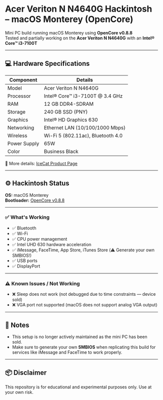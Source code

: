 # Acer Veriton N N4640G Hackintosh – macOS Monterey (OpenCore)

Mini PC build running macOS Monterey using **OpenCore v0.8.8**  
Tested and partially working on the **Acer Veriton N N4640G** with an **Intel® Core™ i3-7100T**

---

## 💻 Hardware Specifications

| Component           | Details                          |
|---------------------|----------------------------------|
| Model               | Acer Veriton N N4640G            |
| Processor           | Intel® Core™ i3-7100T @ 3.4 GHz  |
| RAM                 | 12 GB DDR4-SDRAM                 |
| Storage             | 240 GB SSD (PNY)                 |
| Graphics            | Intel® HD Graphics 630           |
| Networking          | Ethernet LAN (10/100/1000 Mbps) |
| Wireless            | Wi-Fi 5 (802.11ac), Bluetooth 4.0 |
| Power Supply        | 65W                              |
| Color               | Business Black                   |

📄 More details: [IceCat Product Page](https://icecat.biz/en/p/acer/dt.vq0aa.010/veriton-pcs-workstations-n4640g-ci3710ts-53344866.html)

---

## ⚙️ Hackintosh Status

**OS:** macOS Monterey  
**Bootloader:** [OpenCore v0.8.8](https://github.com/acidanthera/OpenCorePkg)

---

### ✅ What's Working

- ✅ Bluetooth  
- ✅ Wi-Fi  
- ✅ CPU power management  
- ✅ Intel UHD 630 hardware acceleration  
- ✅ iMessage, FaceTime, App Store, iTunes Store (⚠️ Generate your own SMBIOS!)  
- ✅ USB ports  
- ✅ DisplayPort  

---

### ⚠️ Known Issues / Not Working

- ❌ Sleep does not work (not debugged due to time constraints — device sold)  
- ❌ VGA port not supported (macOS does not support analog VGA output)

---

## 📝 Notes

- This setup is no longer actively maintained as the mini PC has been sold.  
- Make sure to generate your own **SMBIOS** when replicating this build for services like iMessage and FaceTime to work properly.

---

## 📦 Disclaimer

This repository is for educational and experimental purposes only. Use at your own risk.
